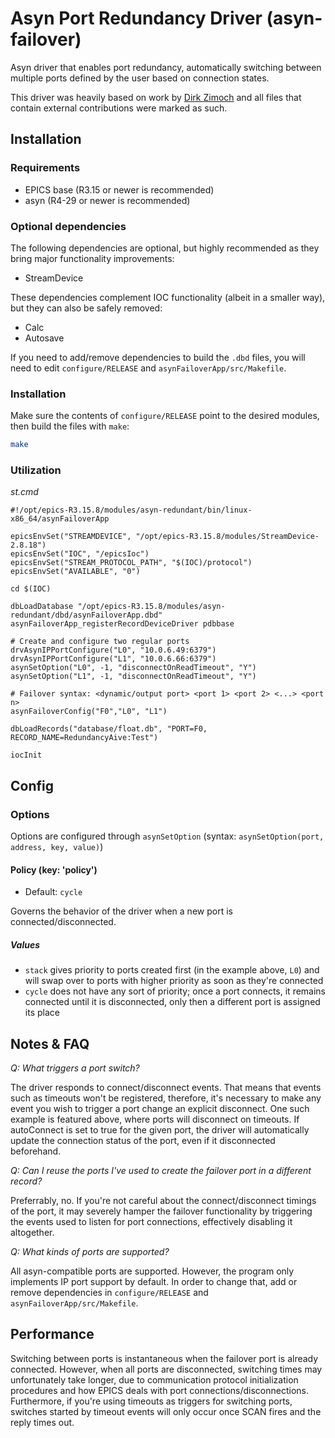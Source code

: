 # Asyn Port Redundancy Driver (asyn-failover)

Asyn driver that enables port redundancy, automatically switching between multiple ports defined by the user based on connection states.

This driver was heavily based on work by [Dirk Zimoch](https://github.com/paulscherrerinstitute/StreamDevice/commits?author=dirk-zimoch) and all files that contain external contributions were marked as such.

## Installation

### Requirements

* EPICS base (R3.15 or newer is recommended)
* asyn (R4-29 or newer is recommended)

### Optional dependencies

The following dependencies are optional, but highly recommended as they bring major functionality improvements:

* StreamDevice

These dependencies complement IOC functionality (albeit in a smaller way), but they can also be safely removed:

* Calc
* Autosave

If you need to add/remove dependencies to build the `.dbd` files, you will need to edit `configure/RELEASE` and `asynFailoverApp/src/Makefile`.

### Installation

Make sure the contents of `configure/RELEASE` point to the desired modules, then build the files with `make`:

```bash
make
``` 

### Utilization

_st.cmd_
```
#!/opt/epics-R3.15.8/modules/asyn-redundant/bin/linux-x86_64/asynFailoverApp

epicsEnvSet("STREAMDEVICE", "/opt/epics-R3.15.8/modules/StreamDevice-2.8.18")
epicsEnvSet("IOC", "/epicsIoc")
epicsEnvSet("STREAM_PROTOCOL_PATH", "$(IOC)/protocol")
epicsEnvSet("AVAILABLE", "0")

cd $(IOC)

dbLoadDatabase "/opt/epics-R3.15.8/modules/asyn-redundant/dbd/asynFailoverApp.dbd"
asynFailoverApp_registerRecordDeviceDriver pdbbase

# Create and configure two regular ports
drvAsynIPPortConfigure("L0", "10.0.6.49:6379")
drvAsynIPPortConfigure("L1", "10.0.6.66:6379")
asynSetOption("L0", -1, "disconnectOnReadTimeout", "Y")
asynSetOption("L1", -1, "disconnectOnReadTimeout", "Y")

# Failover syntax: <dynamic/output port> <port 1> <port 2> <...> <port n>
asynFailoverConfig("F0","L0", "L1") 

dbLoadRecords("database/float.db", "PORT=F0, RECORD_NAME=RedundancyAive:Test")

iocInit
```

## Config

### Options

Options are configured through `asynSetOption` (syntax: `asynSetOption(port, address, key, value)`)

#### Policy (key: 'policy')
* Default: `cycle`

Governs the behavior of the driver when a new port is connected/disconnected.

##### Values
* `stack` gives priority to ports created first (in the example above, `L0`) and will swap over to ports with higher priority as soon as they're connected
* `cycle` does not have any sort of priority; once a port connects, it remains connected until it is disconnected, only then a different port is assigned its place

## Notes & FAQ

_Q: What triggers a port switch?_

The driver responds to connect/disconnect events. That means that events such as timeouts won't be registered, therefore, it's necessary to make any event you wish to trigger a port change an explicit disconnect. One such example is featured above, where ports will disconnect on timeouts. If autoConnect is set to true for the given port, the driver will automatically update the connection status of the port, even if it disconnected beforehand.

_Q: Can I reuse the ports I've used to create the failover port in a different record?_

Preferrably, no. If you're not careful about the connect/disconnect timings of the port, it may severely hamper the failover functionality by triggering the events used to listen for port connections, effectively disabling it altogether.

_Q: What kinds of ports are supported?_

All asyn-compatible ports are supported. However, the program only implements IP port support by default. In order to change that, add or remove dependencies in `configure/RELEASE` and `asynFailoverApp/src/Makefile`.

## Performance

Switching between ports is instantaneous when the failover port is already connected. However, when all ports are disconnected, switching times may unfortunately take longer, due to communication protocol initialization procedures and how EPICS deals with port connections/disconnections. Furthermore, if you're using timeouts as triggers for switching ports, switches started by timeout events will only occur once SCAN fires and the reply times out.
